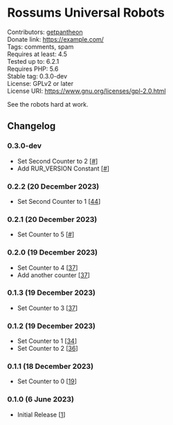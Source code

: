 # Rossums Universal Robots
Contributors: [getpantheon](https://profiles.wordpress.org/getpantheon)  
Donate link: https://example.com/  
Tags: comments, spam  
Requires at least: 4.5  
Tested up to: 6.2.1  
Requires PHP: 5.6  
Stable tag: 0.3.0-dev  
License: GPLv2 or later  
License URI: https://www.gnu.org/licenses/gpl-2.0.html 

See the robots hard at work.

## Changelog

### 0.3.0-dev
* Set Second Counter to 2 [[#](https://github.com/pantheon-systems/plugin-pipeline-example/pull/#)]
* Add RUR_VERSION Constant [[#](https://github.com/pantheon-systems/plugin-pipeline-example/pull/#)]

### 0.2.2 (20 December 2023)
* Set Second Counter to 1 [[44](https://github.com/pantheon-systems/plugin-pipeline-example/pull/44)]

### 0.2.1 (20 December 2023)
* Set Counter to 5 [[#](https://github.com/pantheon-systems/plugin-pipeline-example/pull/#)]

### 0.2.0 (19 December 2023)
* Set Counter to 4 [[37](https://github.com/pantheon-systems/plugin-pipeline-example/pull/37)]
* Add another counter [[37](https://github.com/pantheon-systems/plugin-pipeline-example/pull/37)]

### 0.1.3 (19 December 2023)
* Set Counter to 3 [[37](https://github.com/pantheon-systems/plugin-pipeline-example/pull/37)]

### 0.1.2 (19 December 2023)
* Set Counter to 1 [[34](https://github.com/pantheon-systems/plugin-pipeline-example/pull/34)]
* Set Counter to 2 [[36](https://github.com/pantheon-systems/plugin-pipeline-example/pull/36)]

### 0.1.1 (18 December 2023)
* Set Counter to 0 [[19](https://github.com/pantheon-systems/plugin-pipeline-example/pull/19)]

### 0.1.0 (6 June 2023)
* Initial Release [[1](https://github.com/pantheon-systems/plugin-pipeline-example/pull/1)]
